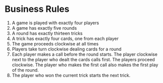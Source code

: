 # Business Rules

1. A game is played with exactly four players
2. A game has exactly five rounds
3. A round has exactly thirteen tricks
4. A trick has exactly four cards, one from each player
5. The game proceeds clockwise at all times
6. Players take turn clockwise dealing cards for a round
7. Each player makes a call before the round starts. The player clockwise next
to the player who dealt the cards calls first. The players proceed clockwise.
The player who makes the first call also makes the first play of the round.
8. The player who won the current trick starts the next trick.
